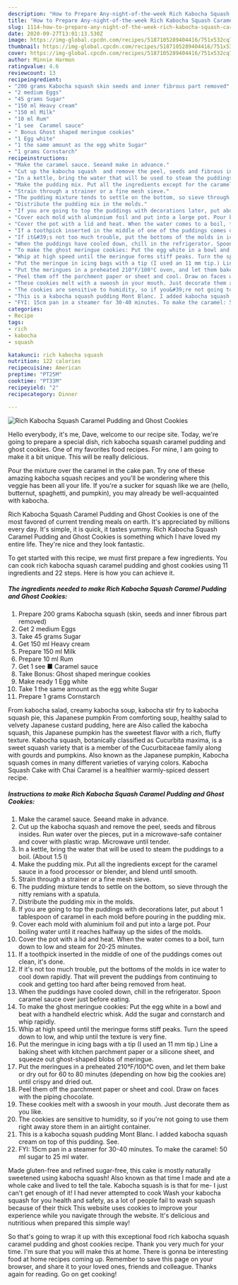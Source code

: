 ```yaml
---
description: "How to Prepare Any-night-of-the-week Rich Kabocha Squash Caramel Pudding and Ghost Cookies"
title: "How to Prepare Any-night-of-the-week Rich Kabocha Squash Caramel Pudding and Ghost Cookies"
slug: 1114-how-to-prepare-any-night-of-the-week-rich-kabocha-squash-caramel-pudding-and-ghost-cookies
date: 2020-09-27T13:01:13.530Z
image: https://img-global.cpcdn.com/recipes/5187105289404416/751x532cq70/rich-kabocha-squash-caramel-pudding-and-ghost-cookies-recipe-main-photo.jpg
thumbnail: https://img-global.cpcdn.com/recipes/5187105289404416/751x532cq70/rich-kabocha-squash-caramel-pudding-and-ghost-cookies-recipe-main-photo.jpg
cover: https://img-global.cpcdn.com/recipes/5187105289404416/751x532cq70/rich-kabocha-squash-caramel-pudding-and-ghost-cookies-recipe-main-photo.jpg
author: Minnie Harmon
ratingvalue: 4.6
reviewcount: 13
recipeingredient:
- "200 grams Kabocha squash skin seeds and inner fibrous part removed"
- "2 medium Eggs"
- "45 grams Sugar"
- "150 ml Heavy cream"
- "150 ml Milk"
- "10 ml Rum"
- "1 see  Caramel sauce"
- " Bonus Ghost shaped meringue cookies"
- "1 Egg white"
- "1 the same amount as the egg white Sugar"
- "1 grams Cornstarch"
recipeinstructions:
- "Make the caramel sauce. Seeand make in advance."
- "Cut up the kabocha squash  and remove the peel, seeds and fibrous insides. Run water over the pieces, put in a microwave-safe container and cover with plastic wrap. Microwave until tender."
- "In a kettle, bring the water that will be used to steam the puddings to a boil. (About 1.5 l)"
- "Make the pudding mix. Put all the ingredients except for the caramel sauce in a food processor or blender, and blend until smooth."
- "Strain through a strainer or a fine mesh sieve."
- "The pudding mixture tends to settle on the bottom, so sieve through the nitty remians with a spatula."
- "Distribute the pudding mix in the molds."
- "If you are going to top the puddings with decorations later, put about 1 tablespoon of caramel in each mold before pouring in the pudding mix."
- "Cover each mold with aluminium foil and put into a large pot. Pour boiling water until it reaches halfway up the sides of the molds."
- "Cover the pot with a lid and heat. When the water comes to a boil, turn down to low and steam for 20-25 minutes."
- "If a toothpick inserted in the middle of one of the puddings comes out clean, it&#39;s done."
- "If it&#39;s not too much trouble, put the bottoms of the molds in ice water to cool down rapidly. That will prevent the puddings from continuing to cook and getting too hard after being removed from heat."
- "When the puddings have cooled down, chill in the refrigerator. Spoon caramel sauce over just before eating."
- "To make the ghost meringue cookies: Put the egg white in a bowl and beat with a handheld electric whisk. Add the sugar and cornstarch and whip rapidly."
- "Whip at high speed until the meringue forms stiff peaks. Turn the speed down to low, and whip until the texture is very fine."
- "Put the meringue in icing bags with a tip (I used an 11 mm tip.) Line a baking sheet with kitchen parchment paper or a silicone sheet, and squeeze out ghost-shaped blobs of meringue."
- "Put the meringues in a preheated 210°F/100°C oven, and let them bake or dry out for 60 to 80 minutes (depending on how big the cookies are) until crispy and dried out."
- "Peel them off the parchment paper or sheet and cool. Draw on faces with the piping chocolate."
- "These cookies melt with a swoosh in your mouth. Just decorate them as you like."
- "The cookies are sensitive to humidity, so if you&#39;re not going to use them right away store them in an airtight container."
- "This is a kabocha squash pudding Mont Blanc. I added kabocha squash cream on top of this pudding. See."
- "FYI: 15cm pan in a steamer for 30-40 minutes. To make the caramel: 50 ml sugar to 25 ml water."
categories:
- Recipe
tags:
- rich
- kabocha
- squash

katakunci: rich kabocha squash 
nutrition: 122 calories
recipecuisine: American
preptime: "PT25M"
cooktime: "PT33M"
recipeyield: "2"
recipecategory: Dinner

---
```



![Rich Kabocha Squash Caramel Pudding and Ghost Cookies](https://img-global.cpcdn.com/recipes/5187105289404416/751x532cq70/rich-kabocha-squash-caramel-pudding-and-ghost-cookies-recipe-main-photo.jpg)

Hello everybody, it's me, Dave, welcome to our recipe site. Today, we're going to prepare a special dish, rich kabocha squash caramel pudding and ghost cookies. One of my favorites food recipes. For mine, I am going to make it a bit unique. This will be really delicious.

Pour the mixture over the caramel in the cake pan. Try one of these amazing kabocha squash recipes and you&#39;ll be wondering where this veggie has been all your life. If you&#39;re a sucker for squash like we are (hello, butternut, spaghetti, and pumpkin), you may already be well-acquainted with kabocha.

Rich Kabocha Squash Caramel Pudding and Ghost Cookies is one of the most favored of current trending meals on earth. It's appreciated by millions every day. It's simple, it is quick, it tastes yummy. Rich Kabocha Squash Caramel Pudding and Ghost Cookies is something which I have loved my entire life. They're nice and they look fantastic.


To get started with this recipe, we must first prepare a few ingredients. You can cook rich kabocha squash caramel pudding and ghost cookies using 11 ingredients and 22 steps. Here is how you can achieve it.

<!--inarticleads1-->

##### The ingredients needed to make Rich Kabocha Squash Caramel Pudding and Ghost Cookies:

1. Prepare 200 grams Kabocha squash (skin, seeds and inner fibrous part removed)
1. Get 2 medium Eggs
1. Take 45 grams Sugar
1. Get 150 ml Heavy cream
1. Prepare 150 ml Milk
1. Prepare 10 ml Rum
1. Get 1 see ■ Caramel sauce
1. Take  Bonus: Ghost shaped meringue cookies
1. Make ready 1 Egg white
1. Take 1 the same amount as the egg white Sugar
1. Prepare 1 grams Cornstarch


From kabocha salad, creamy kabocha soup, kabocha stir fry to kabocha squash pie, this Japanese pumpkin From comforting soup, healthy salad to velvety Japanese custard pudding, here are Also called the kabocha squash, this Japanese pumpkin has the sweetest flavor with a rich, fluffy texture. Kabocha squash, botanically classified as Cucurbita maxima, is a sweet squash variety that is a member of the Cucurbitaceae family along with gourds and pumpkins. Also known as the Japanese pumpkin, Kabocha squash comes in many different varieties of varying colors. Kabocha Squash Cake with Chai Caramel is a healthier warmly-spiced dessert recipe. 

<!--inarticleads2-->

##### Instructions to make Rich Kabocha Squash Caramel Pudding and Ghost Cookies:

1. Make the caramel sauce. Seeand make in advance.
1. Cut up the kabocha squash  and remove the peel, seeds and fibrous insides. Run water over the pieces, put in a microwave-safe container and cover with plastic wrap. Microwave until tender.
1. In a kettle, bring the water that will be used to steam the puddings to a boil. (About 1.5 l)
1. Make the pudding mix. Put all the ingredients except for the caramel sauce in a food processor or blender, and blend until smooth.
1. Strain through a strainer or a fine mesh sieve.
1. The pudding mixture tends to settle on the bottom, so sieve through the nitty remians with a spatula.
1. Distribute the pudding mix in the molds.
1. If you are going to top the puddings with decorations later, put about 1 tablespoon of caramel in each mold before pouring in the pudding mix.
1. Cover each mold with aluminium foil and put into a large pot. Pour boiling water until it reaches halfway up the sides of the molds.
1. Cover the pot with a lid and heat. When the water comes to a boil, turn down to low and steam for 20-25 minutes.
1. If a toothpick inserted in the middle of one of the puddings comes out clean, it&#39;s done.
1. If it&#39;s not too much trouble, put the bottoms of the molds in ice water to cool down rapidly. That will prevent the puddings from continuing to cook and getting too hard after being removed from heat.
1. When the puddings have cooled down, chill in the refrigerator. Spoon caramel sauce over just before eating.
1. To make the ghost meringue cookies: Put the egg white in a bowl and beat with a handheld electric whisk. Add the sugar and cornstarch and whip rapidly.
1. Whip at high speed until the meringue forms stiff peaks. Turn the speed down to low, and whip until the texture is very fine.
1. Put the meringue in icing bags with a tip (I used an 11 mm tip.) Line a baking sheet with kitchen parchment paper or a silicone sheet, and squeeze out ghost-shaped blobs of meringue.
1. Put the meringues in a preheated 210°F/100°C oven, and let them bake or dry out for 60 to 80 minutes (depending on how big the cookies are) until crispy and dried out.
1. Peel them off the parchment paper or sheet and cool. Draw on faces with the piping chocolate.
1. These cookies melt with a swoosh in your mouth. Just decorate them as you like.
1. The cookies are sensitive to humidity, so if you&#39;re not going to use them right away store them in an airtight container.
1. This is a kabocha squash pudding Mont Blanc. I added kabocha squash cream on top of this pudding. See.
1. FYI: 15cm pan in a steamer for 30-40 minutes. To make the caramel: 50 ml sugar to 25 ml water.


Made gluten-free and refined sugar-free, this cake is mostly naturally sweetened using kabocha squash! Also known as that time I made and ate a whole cake and lived to tell the tale. Kabocha squash is is that for me- I just can&#39;t get enough of it! I had never attempted to cook Wash your kabocha squash for you health and safety, as a lot of people fail to wash squash because of their thick This website uses cookies to improve your experience while you navigate through the website. It&#39;s delicious and nutritious when prepared this simple way! 

So that's going to wrap it up with this exceptional food rich kabocha squash caramel pudding and ghost cookies recipe. Thank you very much for your time. I'm sure that you will make this at home. There is gonna be interesting food at home recipes coming up. Remember to save this page on your browser, and share it to your loved ones, friends and colleague. Thanks again for reading. Go on get cooking!
